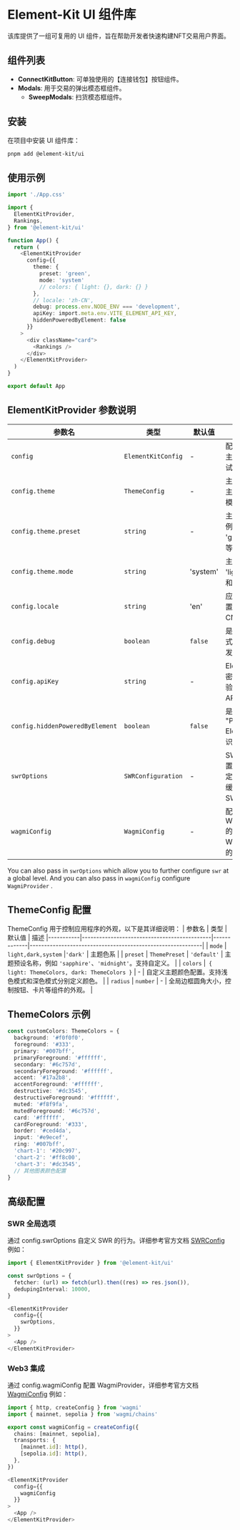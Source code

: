 # Element-Kit UI 组件库

该库提供了一组可复用的 UI 组件，旨在帮助开发者快速构建NFT交易用户界面。

## 组件列表

- **ConnectKitButton**: 可单独使用的【连接钱包】按钮组件。
- **Modals**: 用于交易的弹出模态框组件。
  - **SweepModals**: 扫货模态框组件。

## 安装

在项目中安装 UI 组件库：
```bash
pnpm add @element-kit/ui
```

## 使用示例

```ts
import './App.css'

import {
  ElementKitProvider,
  Rankings,
} from '@element-kit/ui'

function App() {
  return (
    <ElementKitProvider
      config={{
        theme: {
          preset: 'green',
          mode: 'system'
          // colors: { light: {}, dark: {} }
        },
        // locale: 'zh-CN',
        debug: process.env.NODE_ENV === 'development',
        apiKey: import.meta.env.VITE_ELEMENT_API_KEY,
        hiddenPoweredByElement: false
      }}
    >
      <div className="card">
        <Rankings />
      </div>
    </ElementKitProvider>
  )
}

export default App
```

## ElementKitProvider 参数说明

| 参数名                     | 类型                     | 默认值                | 描述                                                         |
|--------------------------|------------------------|---------------------|------------------------------------------------------------|
| `config`                 | `ElementKitConfig`     | -                   | 配置对象，包含主题、语言、调试模式等设置。                          |
| `config.theme`           | `ThemeConfig`          | -                   | 主题配置，包含主题预设和颜色模式。                                   |
| `config.theme.preset`    | `string`               | -                   | 主题预设名称，例如 'green'、'dark' 等。                           |
| `config.theme.mode`      | `string`               | 'system'            | 主题模式，支持 'light'、'dark' 和 'system'。                     |
| `config.locale`          | `string`               | 'en'                | 应用的语言设置，例如 'zh-CN' 表示中文。                           |
| `config.debug`           | `boolean`              | `false`             | 是否启用调试模式，通常用于开发环境。                               |
| `config.apiKey`          | `string`               | -                   | Element API 的密钥，用于身份验证和访问 API。                       |
| `config.hiddenPoweredByElement` | `boolean`       | `false`             | 是否隐藏 "Powered by Element" 的标识。                           |
| `swrOptions`             | `SWRConfiguration`     | -                   | SWR 的全局配置选项，允许自定义请求行为和缓存策略，详见 SWR 文档。    |
| `wagmiConfig`            | `WagmiConfig`          | -                   | 配置 WagmiProvider 的选项，用于 Web3 应用程序的集成.       |



You can also pass in `swrOptions` which allow you to further configure `swr` at a global level. And you can also pass in `wagmiConfig` configure `WagmiProvider` .

## ThemeConfig 配置

ThemeConfig 用于控制应用程序的外观，以下是其详细说明：
| 参数名	| 类型	| 默认值	| 描述
|-----------|---------------------------------------------|-------------|------------------------------------------------------------|
| `mode`	  | `light,dark,system`                         |`'dark'`     | 主题色系                                                      |
| `preset`	| `ThemePreset`	                              | `'default'`	| 主题预设名称，例如 `'sapphire'`、`'midnight'`。支持自定义。   |
| `colors`	|` { light: ThemeColors, dark: ThemeColors }`	| -	          | 自定义主题颜色配置。支持浅色模式和深色模式分别定义颜色。  |
| `radius`	| `number`	                                  | -	          | 全局边框圆角大小，控制按钮、卡片等组件的外观。    |

## ThemeColors 示例

```ts
const customColors: ThemeColors = {
  background: '#f0f0f0',
  foreground: '#333',
  primary: '#007bff',
  primaryForeground: '#ffffff',
  secondary: '#6c757d',
  secondaryForeground: '#ffffff',
  accent: '#17a2b8',
  accentForeground: '#ffffff',
  destructive: '#dc3545',
  destructiveForeground: '#ffffff',
  muted: '#f8f9fa',
  mutedForeground: '#6c757d',
  card: '#ffffff',
  cardForeground: '#333',
  border: '#ced4da',
  input: '#e9ecef',
  ring: '#007bff',
  'chart-1': '#20c997',
  'chart-2': '#ff8c00',
  'chart-3': '#dc3545',
  // 其他图表颜色配置
}
```

## 高级配置

### SWR 全局选项

通过 config.swrOptions 自定义 SWR 的行为。详细参考官方文档 [SWRConfig](https://swr.vercel.app/docs/global-configuration)
例如：
```ts
import { ElementKitProvider } from '@element-kit/ui'

const swrOptions = {
  fetcher: (url) => fetch(url).then((res) => res.json()),
  dedupingInterval: 10000,
}

<ElementKitProvider
  config={{
    swrOptions,
  }}
>
  <App />
</ElementKitProvider>
```

### Web3 集成

通过 config.wagmiConfig 配置 WagmiProvider，详细参考官方文档 [WagmiConfig](https://wagmi.sh/react/api/createConfig)
例如：
```ts
import { http, createConfig } from 'wagmi'
import { mainnet, sepolia } from 'wagmi/chains'

export const wagmiConfig = createConfig({
  chains: [mainnet, sepolia],
  transports: {
    [mainnet.id]: http(),
    [sepolia.id]: http(),
  },
})

<ElementKitProvider
  config={{
    wagmiConfig
  }}
>
  <App />
</ElementKitProvider>
```